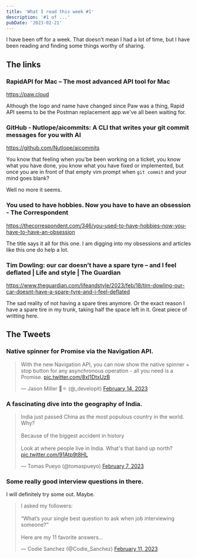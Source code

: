 ```yaml
---
title: 'What I read this week #1'
description: '#1 of ...'
pubDate: '2023-02-21'
---
```


I have been off for a week. That doesn't mean I had a lot of time, but I have been reading and finding some things worthy of sharing.

## The links

### RapidAPI for Mac – The most advanced API tool for Mac
https://paw.cloud

Although the logo and name have changed since Paw was a thing, Rapid API seems to be the Postman replacement app we've all been waiting for.

### GitHub - Nutlope/aicommits: A CLI that writes your git commit messages for you with AI
https://github.com/Nutlope/aicommits

You know that feeling when you'be been working on a ticket, you know what you have done, you know what you have fixed or implemented, but once you are in front of that empty vim prompt when `git commit` and your mind goes blank?

Well no more it seems.

### You used to have hobbies. Now you have to have an obsession - The Correspondent
https://thecorrespondent.com/346/you-used-to-have-hobbies-now-you-have-to-have-an-obsession

The title says it all for this one. I am digging into my obsessions and articles like this one do help a lot.

### Tim Dowling: our car doesn’t have a spare tyre – and I feel deflated | Life and style | The Guardian
https://www.theguardian.com/lifeandstyle/2023/feb/18/tim-dowling-our-car-doesnt-have-a-spare-tyre-and-i-feel-deflated

The sad reality of not having a spare tires anymore. Or the exact reason I have a spare tire in my trunk, taking half the space left in it. Great piece of writting here.

## The Tweets
### Native spinner for Promise via the Navigation API.

<blockquote class="twitter-tweet"><p>With the new Navigation API, you can now show the native spinner + stop button for any asynchronous operation - all you need is a Promise. <a href="https://t.co/8xI1DtxUzB">pic.twitter.com/8xI1DtxUzB</a></p>&mdash; Jason Miller 🦊⚛ (@_developit) <a href="https://twitter.com/_developit/status/1625612424576376840">February 14, 2023</a></blockquote>


### A fascinating dive into the geography of India.

<blockquote class="twitter-tweet"><p>India just passed China as the most populous country in the world. Why?<br><br>Because of the biggest accident in history<br><br>Look at where people live in India. What&#39;s that band up north? <a href="https://t.co/91Atp9t8HL">pic.twitter.com/91Atp9t8HL</a></p>&mdash; Tomas Pueyo (@tomaspueyo) <a href="https://twitter.com/tomaspueyo/status/1622753371663867905">February 7, 2023</a></blockquote>


### Some really good interview questions in there. 
I will definitely try some out. Maybe.

<blockquote class="twitter-tweet"><p>I asked my followers:<br><br>“What’s your single best question to ask when job interviewing someone?”<br><br>Here are my 11 favorite answers...</p>&mdash; Codie Sanchez (@Codie_Sanchez) <a href="https://twitter.com/Codie_Sanchez/status/1624416473480396802">February 11, 2023</a></blockquote>
